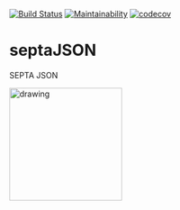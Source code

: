 [![Build Status](https://travis-ci.org/mchirico/septaJSON.svg?branch=develop)](https://travis-ci.org/mchirico/septaJSON)
[![Maintainability](https://api.codeclimate.com/v1/badges/fb4efe54b7e49a95e63b/maintainability)](https://codeclimate.com/github/mchirico/septaJSON/maintainability)
[![codecov](https://codecov.io/gh/mchirico/septaJSON/branch/develop/graph/badge.svg)](https://codecov.io/gh/mchirico/septaJSON)
# septaJSON
SEPTA JSON




<img src="https://user-images.githubusercontent.com/755710/52919852-835ee280-32d4-11e9-8fa9-c300a74a2b04.png" alt="drawing" width="200"/>


